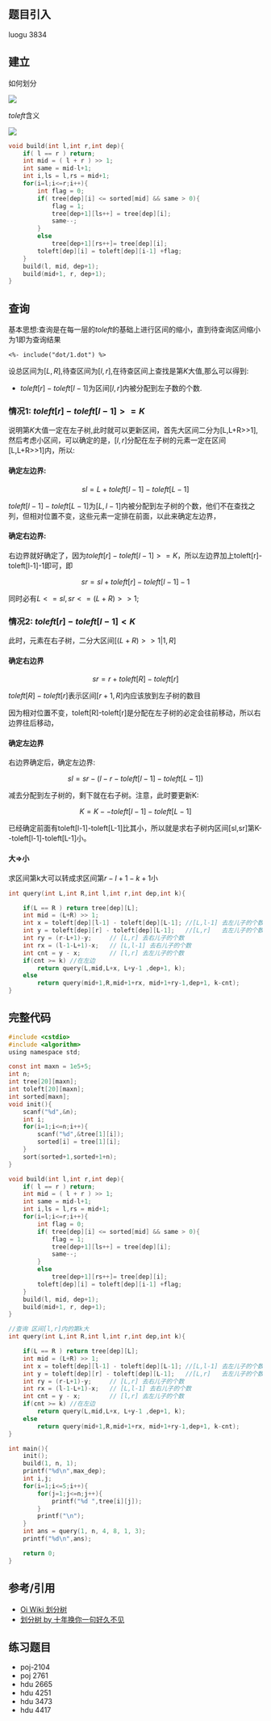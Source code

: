 ## 题目引入

luogu 3834


## 建立

如何划分

![](./images/hfs1.png)

$toleft$含义

![](./images/hfs2.png)

```c
void build(int l,int r,int dep){
    if( l == r ) return;
    int mid = ( l + r ) >> 1;
    int same = mid-l+1;
    int i,ls = l,rs = mid+1;
    for(i=l;i<=r;i++){
        int flag = 0;
        if( tree[dep][i] <= sorted[mid] && same > 0){
            flag = 1;
            tree[dep+1][ls++] = tree[dep][i];
            same--;
        }
        else
            tree[dep+1][rs++]= tree[dep][i];
        toleft[dep][i] = toleft[dep][i-1] +flag;
    }
    build(l, mid, dep+1);
    build(mid+1, r, dep+1);
}
```

## 查询

基本思想:查询是在每一层的$toleft$的基础上进行区间的缩小，直到待查询区间缩小为$1$即为查询结果

```viz-dot
<%- include("dot/1.dot") %>
```

设总区间为$[L,R]$,待查区间为$[l,r]$,在待查区间上查找是第$K$大值,那么可以得到:

 - $toleft[r]-toleft[l-1]$为区间$[l,r]$内被分配到左子数的个数.

### **情况1:** $toleft[r]-toleft[l-1]>=K$

说明第$K$大值一定在左子树,此时就可以更新区间，首先大区间二分为[L,L+R>>1],然后考虑小区间，可以确定的是，$[l,r]$分配在左子树的元素一定在区间
[L,L+R>>1]内，所以:

#### 确定左边界:

$$sl=L+toleft[l-1]-toleft[L-1]$$

$toleft[l-1]-toleft[L-1]$为$[L,l-1]$内被分配到左子树的个数，他们不在查找之列，但相对位置不变，这些元素一定排在前面，以此来确定左边界，

#### 确定右边界:

右边界就好确定了，因为$toleft[r]-toleft[l-1]>=K$，所以左边界加上toleft[r]-toleft[l-1]-1即可，即

$$sr=sl+toleft[r]-toleft[l-1]-1$$

同时必有$L<=sl,sr<=(L+R)>>1$;

### **情况2:** $toleft[r]-toleft[l-1]<K$

此时，元素在右子树，二分大区间$[(L+R)>>1|1,R]$
#### 确定右边界

$$sr=r+toleft[R]-toleft[r]$$

$toleft[R]-toleft[r]$表示区间$[r+1,R]$内应该放到左子树的数目

因为相对位置不变，toleft[R]-toleft[r]是分配在左子树的必定会往前移动，所以右边界往后移动，

#### 确定左边界

右边界确定后，确定左边界:

$$sl=sr-(l-r-toleft[l-1]-toleft[L-1])$$

减去分配到左子树的，剩下就在右子树。注意，此时要更新K:

$$K=K--toleft[l-1]-toleft[L-1]$$

已经确定前面有toleft[l-1]-toleft[L-1]比其小，所以就是求右子树内区间[sl,sr]第K--toleft[l-1]-toleft[L-1]小。

#### 大=>小

求区间第k大可以转成求区间第$r-l+1-k+1$小

```c
int query(int L,int R,int l,int r,int dep,int k){

    if(L == R ) return tree[dep][L];
    int mid = (L+R) >> 1;
    int x = toleft[dep][l-1] - toleft[dep][L-1]; //[L,l-1] 去左儿子的个数
    int y = toleft[dep][r] - toleft[dep][L-1];   //[L,r]   去左儿子的个数
    int ry = (r-L+1)-y;     // [L,r] 去右儿子的个数
    int rx = (l-1-L+1)-x;   // [L,l-1] 去右儿子的个数
    int cnt = y - x;        // [l,r] 去左儿子的个数
    if(cnt >= k) //在左边
        return query(L,mid,L+x, L+y-1 ,dep+1, k);
    else
        return query(mid+1,R,mid+1+rx, mid+1+ry-1,dep+1, k-cnt);
}
```


## 完整代码
<!-- template start -->
```c
#include <cstdio>
#include <algorithm>
using namespace std;

const int maxn = 1e5+5;
int n;
int tree[20][maxn];
int toleft[20][maxn];
int sorted[maxn];
void init(){
    scanf("%d",&n);
    int i;
    for(i=1;i<=n;i++){
        scanf("%d",&tree[1][i]);
        sorted[i] = tree[1][i];
    }
    sort(sorted+1,sorted+1+n);
}

void build(int l,int r,int dep){
    if( l == r ) return;
    int mid = ( l + r ) >> 1;
    int same = mid-l+1;
    int i,ls = l,rs = mid+1;
    for(i=l;i<=r;i++){
        int flag = 0;
        if( tree[dep][i] <= sorted[mid] && same > 0){
            flag = 1;
            tree[dep+1][ls++] = tree[dep][i];
            same--;
        }
        else
            tree[dep+1][rs++]= tree[dep][i];
        toleft[dep][i] = toleft[dep][i-1] +flag;
    }
    build(l, mid, dep+1);
    build(mid+1, r, dep+1);
}

//查询 区间[l,r]内的第k大
int query(int L,int R,int l,int r,int dep,int k){

    if(L == R ) return tree[dep][L];
    int mid = (L+R) >> 1;
    int x = toleft[dep][l-1] - toleft[dep][L-1]; //[L,l-1] 去左儿子的个数
    int y = toleft[dep][r] - toleft[dep][L-1];   //[L,r]   去左儿子的个数
    int ry = (r-L+1)-y;     // [L,r] 去右儿子的个数
    int rx = (l-1-L+1)-x;   // [L,l-1] 去右儿子的个数
    int cnt = y - x;        // [l,r] 去左儿子的个数
    if(cnt >= k) //在左边
        return query(L,mid,L+x, L+y-1 ,dep+1, k);
    else
        return query(mid+1,R,mid+1+rx, mid+1+ry-1,dep+1, k-cnt);
}

int main(){
    init();
    build(1, n, 1);
    printf("%d\n",max_dep);
    int i,j;
    for(i=1;i<=5;i++){
        for(j=1;j<=n;j++){
            printf("%d ",tree[i][j]);
        }
        printf("\n");
    }
    int ans = query(1, n, 4, 8, 1, 3);
    printf("%d\n",ans);

    return 0;
}

```
<!-- template end -->

## 参考/引用

- [Oi Wiki 划分树](https://oi-wiki.org/ds/dividing/)
- [划分树 by 十年换你一句好久不见](https://www.cnblogs.com/shinianhuanniyijuhaojiubujian/p/9157906.html)

## 练习题目

- poj-2104
- poj 2761
- hdu 2665
- hdu 4251
- hdu 3473
- hdu 4417

